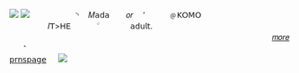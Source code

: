 ![](https://files.catbox.moe/9ylrju.png) ![](https://files.catbox.moe/erb55n.png) ⠀⠀⠀⠀⠀⠀ㅤ
 ◝  ㅤ𝑀𝖺𝖽𝖺ㅤ ㅤ𝑜𝑟 ㅤ٬ㅤﾠ  ㅤ﹫𝖪𝖮𝖬𝖮ﾠ ﾠﾠﾠﾠﾠﾠﾠﾠﾠﾠﾠﾠﾠㅤﾠ ㅤ𝐼𝖳>𝖧𝖤  ﾠﾠﾠ    ۨ    ﾠﾠﾠﾠ   𝖺𝖽𝗎𝗅𝗍.ﾠﾠﾠﾠﾠﾠﾠﾠﾠﾠﾠﾠﾠﾠﾠㅤﾠﾠﾠﾠﾠﾠﾠﾠﾠﾠﾠﾠﾠﾠㅤﾠﾠﾠﾠﾠﾠﾠﾠﾠﾠﾠﾠ ﾠﾠﾠﾠㅤㅤㅤㅤㅤㅤㅤㅤ[𝑚𝑜𝑟𝑒](https://telegra.ph/%E3%85%A4%E3%85%A4-11-16-4)ﾠﾠ⳿ㅤㅤﾠﾠﾠﾠﾠﾠﾠﾠﾠﾠﾠﾠﾠﾠﾠﾠﾠﾠﾠﾠﾠﾠﾠﾠﾠㅤﾠﾠㅤﾠﾠﾠ[𝗉𝗋𝗇𝗌𝗉𝖺𝗀𝖾](https://ru.pronouns.page/@present-paramour)
ㅤ ![](https://files.catbox.moe/9ylrju.png)

